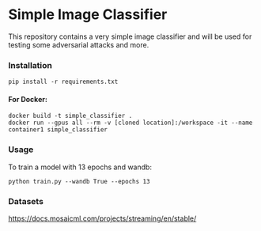 # Simple Image Classifier
This repository contains a very simple image classifier and will be used for testing some adversarial attacks and more.

### Installation

```
pip install -r requirements.txt
```

#### For Docker:
```
docker build -t simple_classifier .
docker run --gpus all --rm -v [cloned location]:/workspace -it --name container1 simple_classifier
```

### Usage
To train a model with 13 epochs and wandb:
```
python train.py --wandb True --epochs 13
```

### Datasets
https://docs.mosaicml.com/projects/streaming/en/stable/